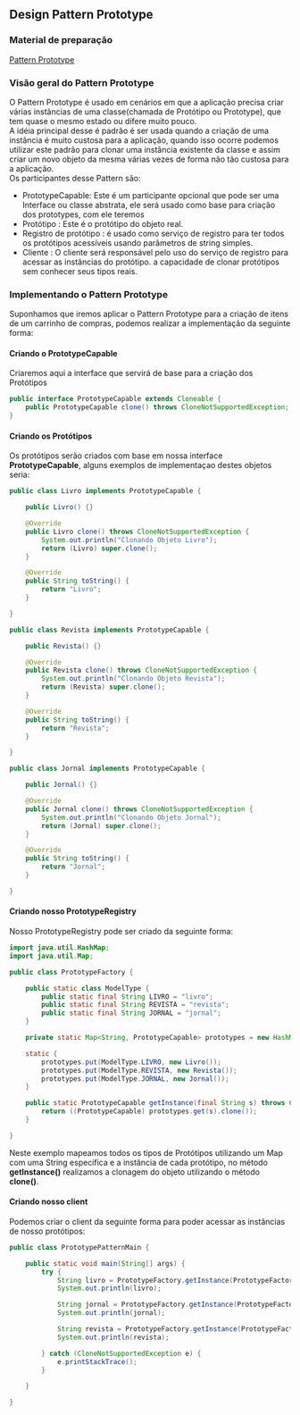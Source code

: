 ## Design Pattern Prototype

### Material de preparação
[Pattern Prototype](https://howtodoinjava.com/design-patterns/creational/prototype-design-pattern-in-java/)<br/>


### Visão geral do Pattern Prototype
O Pattern Prototype é usado em cenários em que a aplicação precisa criar várias instâncias de uma classe(chamada de Protótipo ou Prototype), que tem quase o mesmo estado ou 
difere muito pouco.<br/>
A idéia principal desse é padrão é ser usada quando a criação de uma instância é muito custosa para a aplicação, quando isso ocorre podemos utilizar este padrão para 
clonar uma instância existente da classe e assim criar um novo objeto da mesma várias vezes de forma não tão custosa para a aplicação.<br/>
Os participantes desse Pattern são:
 * PrototypeCapable: Este é um participante opcional que pode ser uma Interface ou classe abstrata, ele será usado como base para criação dos prototypes, com ele teremos 
 * Protótipo : Este é o protótipo do objeto real.
 * Registro de protótipo : é usado como serviço de registro para ter todos os protótipos acessíveis usando parâmetros de string simples.
 * Cliente : O cliente será responsável pelo uso do serviço de registro para acessar as instâncias do protótipo. 
 a capacidade de clonar protótipos sem conhecer seus tipos reais.
 
### Implementando o Pattern Prototype
Suponhamos que iremos aplicar o Pattern Prototype para a criação de itens de um carrinho de compras, podemos realizar a implementação da seguinte forma:

#### Criando o PrototypeCapable
Criaremos aqui a interface que servirá de base para a criação dos Protótipos
```java
public interface PrototypeCapable extends Cloneable {
    public PrototypeCapable clone() throws CloneNotSupportedException;
}
``` 

#### Criando os Protótipos
Os protótipos serão criados com base em nossa interface **PrototypeCapable**, alguns exemplos de implementaçao destes objetos seria:
```java
public class Livro implements PrototypeCapable {

    public Livro() {}

    @Override
    public Livro clone() throws CloneNotSupportedException {
        System.out.println("Clonando Objeto Livro");
        return (Livro) super.clone();
    }

    @Override
    public String toString() {
        return "Livro";
    }

}
```

```java
public class Revista implements PrototypeCapable {

    public Revista() {}

    @Override
    public Revista clone() throws CloneNotSupportedException {
        System.out.println("Clonando Objeto Revista");
        return (Revista) super.clone();
    }

    @Override
    public String toString() {
        return "Revista";
    }

}
```

```java
public class Jornal implements PrototypeCapable {

    public Jornal() {}

    @Override
    public Jornal clone() throws CloneNotSupportedException {
        System.out.println("Clonando Objeto Jornal");
        return (Jornal) super.clone();
    }

    @Override
    public String toString() {
        return "Jornal";
    }

}
```

#### Criando nosso PrototypeRegistry
Nosso PrototypeRegistry pode ser criado da seguinte forma:
```java
import java.util.HashMap;
import java.util.Map;

public class PrototypeFactory {

    public static class ModelType {
        public static final String LIVRO = "livro";
        public static final String REVISTA = "revista";
        public static final String JORNAL = "jornal";
    }

    private static Map<String, PrototypeCapable> prototypes = new HashMap<String, PrototypeCapable>();

    static {
        prototypes.put(ModelType.LIVRO, new Livro());
        prototypes.put(ModelType.REVISTA, new Revista());
        prototypes.put(ModelType.JORNAL, new Jornal());
    }

    public static PrototypeCapable getInstance(final String s) throws CloneNotSupportedException {
        return ((PrototypeCapable) prototypes.get(s).clone());
    }

}
```

Neste exemplo mapeamos todos os tipos de Protótipos utilizando um Map com uma String específica e a instância de cada protótipo, no método **getInstance()** 
realizamos a clonagem do objeto utilizando o método **clone()**.

#### Criando nosso client
Podemos criar o client da seguinte forma para poder acessar as instâncias de nosso protótipos:
```java
public class PrototypePatternMain {

    public static void main(String[] args) {
        try {
            String livro = PrototypeFactory.getInstance(PrototypeFactory.ModelType.LIVRO).toString();
            System.out.println(livro);

            String jornal = PrototypeFactory.getInstance(PrototypeFactory.ModelType.JORNAL).toString();
            System.out.println(jornal);

            String revista = PrototypeFactory.getInstance(PrototypeFactory.ModelType.REVISTA).toString();
            System.out.println(revista);

        } catch (CloneNotSupportedException e) {
            e.printStackTrace();
        }

    }

}
```

